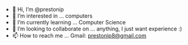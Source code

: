 - 👋 Hi, I’m @prestonip
- 👀 I’m interested in ... computers
- 🌱 I’m currently learning ... Computer Science
- 💞️ I’m looking to collaborate on ... anything, I just want experience :)
- 📫 How to reach me ... Gmail: prestonip8@gmail.com

<!---
prestonip/prestonip is a ✨ special ✨ repository because its `README.md` (this file) appears on your GitHub profile.
You can click the Preview link to take a look at your changes.
--->
